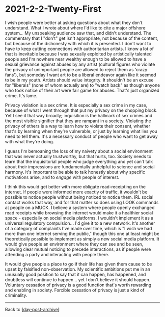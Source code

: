 # 2021-2-2-Twenty-First

I wish people were better at asking questions about what they don't understand.  What I wrote about where I'd like to cite a major offshore system...  My unspeaking audience saw that, and didn't understand.  The commentary that I "don't" get isn't appropriate, not because of the content, but because of the dishonesty with which it is presented.  I don't want to have to keep cutting connections with authoritarian artists.  I know a lot of that is inevitable because I was sexually exploited by artistically talented people and I'm nowhere near wealthy enough to be allowed to have a sexual grievance against abuses by any artist (cultural figures who violate the privacy of unimportant people are allowed to reject them as 'crazy fans'), but someday I want art to be a liberal endeavor again like it seemed to be in my youth.  Artists should value integrity.  It shouldn't be an excuse for "liberals" (none of whom actually are) to "watch back" as though anyone who took notice of their art were fair game for abuses.  That's just organized crime.  It's lame.

Privacy violation is a sex crime.  It is especially a sex crime in my case, because of what I went through that put my privacy on the chopping block.  Yet I see it that way broadly; inquisition is the hallmark of sex crimes and the most visible signifier that they are rampant in a society.  Violating the privacy of others is a way to learn how to violate their consent, whether that's by learning when they're vulnerable, or just by learning what lies you need to tell them.  It's a necessary conduct of people who want to get away with what they're doing.

I guess I'm bemoaning the loss of my naivety about a social environment that was never actually trustworthy, but that hurts, too.  Society needs to learn that the inquisitorial people who judge everything and yet can't talk about their impressions are fundamentally unhelpful to science and social harmony.  It's important to be able to talk honestly about why specific motivations arise, and to *engage* with people of interest.

I think this would get better with more obligate read-receipting on the internet.  If people were informed more exactly of traffic, it wouldn't be possible to notice people without being noticed to notice them.  IRL social contact works that way, and for that matter so does using LOOK commands at people on a MUCK.  I believe a system where people openly exchanged read receipts while browsing the internet would make it a healthier social space - especially on social media platforms.  I wouldn't implement it as a universal regulatory compulsion... I'd give it to a new network.  It's another of a category of complaints I've made over time, which is "I wish we had more than one internet serving the public," though this one at least might be theoretically possible to implement as simply a new social media platform.  It would give people an environment where they can see and be seen, allowing clear mutual noticing to precede interactions, as if people were attending a party and interacting with people there.

It would give people a place to go if their life has given them cause to be upset by falsified non-observation.  My scientific ambitions put me in an unusually good position to say that it can happen, has happened, and doubtless will continue to happen... yet I don't believe it should happen.  Voluntary cessation of privacy is a good function that's worth rewarding and enabling in society.  Forcible cessation of privacy is just a kind of criminality.

---
Back to [[day-post-archive]]

[//begin]: # "Autogenerated link references for markdown compatibility"
[day-post-archive]: day-post-archive.md "Day Post Archive"
[//end]: # "Autogenerated link references"
